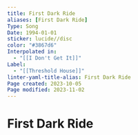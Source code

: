 ```yaml
---
title: First Dark Ride
aliases: [First Dark Ride]
Type: Song
Date: 1994-01-01
sticker: lucide//disc
color: "#3867d6"
Interpolated in:
  - "[[I Don't Get It]]"
Label:
  - "[[Threshold House]]"
linter-yaml-title-alias: First Dark Ride
Page created: 2023-10-05
Page modified: 2023-11-02
---
```


# First Dark Ride
